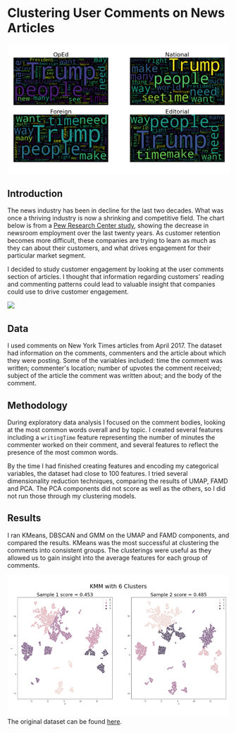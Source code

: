 # Clustering User Comments on News Articles
![](/images/wordclouds.png?raw=true "Example Images")
## Introduction

The news industry has been in decline for the last two decades. What was once a thriving industry is now a shrinking and competitive field. The chart below is from a [Pew Research Center study](https://www.pewresearch.org/fact-tank/2020/04/20/u-s-newsroom-employment-has-dropped-by-a-quarter-since-2008/), showing the decrease in newsroom employment over the last twenty years. As customer retention becomes more difficult, these companies are trying to learn as much as they can about their customers, and what drives engagement for their particular market segment. 

I decided to study customer engagement by looking at the user comments section of articles. I thought that information regarding customers' reading and commenting patterns could lead to valuable insight that companies could use to drive customer engagement. 

<img src=https://www.pewresearch.org/wp-content/uploads/2020/04/ft_2020.04.20_newsroomemployment_01.png>

## Data

I used comments on New York Times articles from April 2017. The dataset had information on the comments, commenters and the article about which they were posting. Some of the variables included: time the comment was written; commenter's location; number of upvotes the comment received; subject of the article the comment was written about; and the body of the comment.

## Methodology

During exploratory data analysis I focused on the comment bodies, looking at the most common words overall and by topic. I created several features including a `writingTime` feature representing the number of minutes the commenter worked on their comment, and several features to reflect the presence of the most common words.


By the time I had finished creating features and encoding my categorical variables, the dataset had close to 100 features. I tried several dimensionality reduction techniques, comparing the results of UMAP, FAMD and PCA. The PCA components did not score as well as the others, so I did not run those through my clustering models. 

## Results

I ran KMeans, DBSCAN and GMM on the UMAP and FAMD components, and compared the results. KMeans was the most successful at clustering the comments into consistent groups. The clusterings were useful as they allowed us to gain insight into the average features for each group of comments.

![](/images/results.png?raw=true "Results")
The original dataset can be found <a href='https://www.kaggle.com/aashita/nyt-comments?select=CommentsApril2017.csv'>here</a>.
